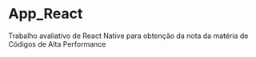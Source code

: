 # App_React
Trabalho avaliativo de React Native para obtenção da nota da matéria de Códigos de Alta Performance 
